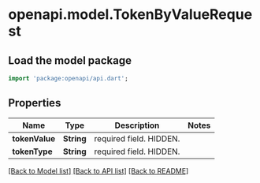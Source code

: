 # openapi.model.TokenByValueRequest

## Load the model package
```dart
import 'package:openapi/api.dart';
```

## Properties
Name | Type | Description | Notes
------------ | ------------- | ------------- | -------------
**tokenValue** | **String** | required field. HIDDEN. | 
**tokenType** | **String** | required field. HIDDEN. | 

[[Back to Model list]](../README.md#documentation-for-models) [[Back to API list]](../README.md#documentation-for-api-endpoints) [[Back to README]](../README.md)



